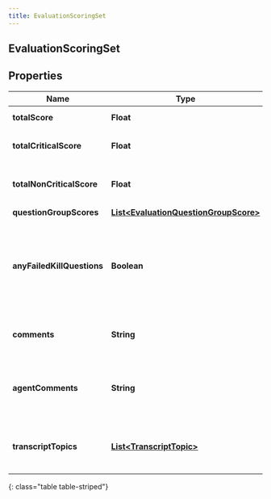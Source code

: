 ```yaml
---
title: EvaluationScoringSet
---
```

## EvaluationScoringSet


## Properties

| Name | Type | Description | Notes |
| ------------ | ------------- | ------------- | ------------- |
| **totalScore** | <!----><!---->**Float**<!----> | Score of all questions |  [optional] |
| **totalCriticalScore** | <!----><!---->**Float**<!----> | Score of only the critical questions |  [optional] |
| **totalNonCriticalScore** | <!----><!---->**Float**<!----> | Score of only the non-critical questions |  [optional] |
| **questionGroupScores** | <!----><!---->[**List&lt;EvaluationQuestionGroupScore&gt;**](EvaluationQuestionGroupScore.html)<!----> |  |  [optional] |
| **anyFailedKillQuestions** | <!----><!---->**Boolean**<!----> | Indicates that at least one fatal question was answered without having the highest score available for the question |  [optional] |
| **comments** | <!----><!---->**String**<!----> | Overall comments from the evaluator |  [optional] |
| **agentComments** | <!----><!---->**String**<!----> | Comments from the agent while reviewing evaluation results |  [optional] |
| **transcriptTopics** | <!----><!---->[**List&lt;TranscriptTopic&gt;**](TranscriptTopic.html)<!----> | List of topics found within the conversation&#39;s transcripts |  [optional] |
{: class="table table-striped"}



